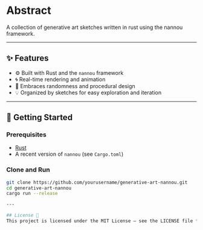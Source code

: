 # Abstract
A collection of generative art sketches written in rust using the nannou framework.  

---

## ✨ Features

- ⚙️ Built with Rust and the `nannou` framework
- 🌀 Real-time rendering and animation
- 🎲 Embraces randomness and procedural design
- 💡 Organized by sketches for easy exploration and iteration

---

## 🚀 Getting Started

### Prerequisites

- [Rust](https://www.rust-lang.org/tools/install)
- A recent version of `nannou` (see `Cargo.toml`)

### Clone and Run

```bash
git clone https://github.com/yourusername/generative-art-nannou.git
cd generative-art-nannou
cargo run --release

---

## License 🪪
This project is licensed under the MIT License — see the LICENSE file for details.

